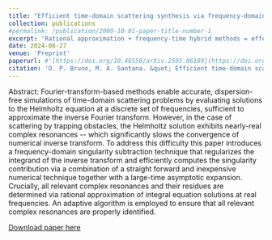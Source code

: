 ```yaml
---
title: "Efficient time-domain scattering synthesis via frequency-domain singularity subtraction"
collection: publications
#permalink: /publication/2009-10-01-paper-title-number-1
excerpt: 'Rational approximation + frequency-time hybrid methods = effecient and accurate evaulation of time domain scattering by trapping obstacles '
date: 2024-06-27
venue: 'Preprint'
paperurl: #'[https://doi.org/10.48550/arXiv.2505.06189](https://doi.org/10.48550/arXiv.2505.06189)'
citation: 'O. P. Bruno, M. A. Santana. &quot; Efficient time-domain scattering synthesis via frequency-domain singularity subtraction &quot; <i> arXiv:2505.06189 </i>.'
---
```


Abstract: Fourier-transform-based methods enable accurate, dispersion-free simulations of time-domain scattering problems by evaluating
solutions to the Helmholtz equation at a discrete set of frequencies, sufficient to approximate the inverse Fourier
transform. However, in the case of scattering by trapping obstacles, the Helmholtz solution exhibits nearly-real complex
resonances -- which significantly slows the convergence of numerical inverse transform. To address this difficulty this paper introduces
a frequency-domain singularity subtraction technique that regularizes the integrand of the inverse transform and efficiently
computes the singularity contribution via a combination of a straight forward and inexpensive numerical technique together with a
large-time asymptotic expansion. Crucially, all relevant complex resonances and their residues are determined via rational
approximation of integral equation solutions at real frequencies. An adaptive algorithm is employed to ensure that all
relevant complex resonances are properly identified. 

[Download paper here](https://doi.org/10.48550/arXiv.2505.06189)
